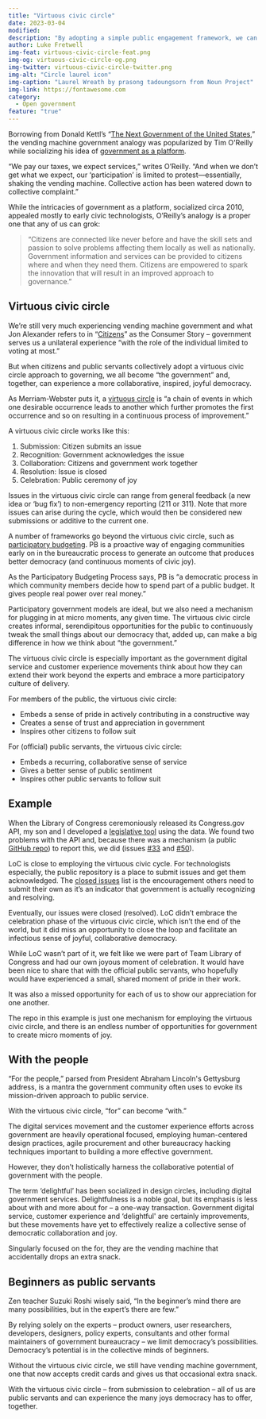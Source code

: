 ```yaml
---
title: "Virtuous civic circle"
date: 2023-03-04
modified: 
description: "By adopting a simple public engagement framework, we can build a more inspired government, together."
author: Luke Fretwell
img-feat: virtuous-civic-circle-feat.png
img-og: virtuous-civic-circle-og.png
img-twitter: virtuous-civic-circle-twitter.png
img-alt: "Circle laurel icon"
img-caption: "Laurel Wreath by prasong tadoungsorn from Noun Project"
img-link: https://fontawesome.com
category:
  - Open government
feature: "true"
---
```


Borrowing from Donald Kettl’s “[The Next Government of the United States](https://www.amazon.com/Next-Government-United-States-Institutions/dp/0393051129),” the vending machine government analogy was popularized by Tim O'Reilly while socializing his idea of [government as a platform](https://www.oreilly.com/library/view/open-government/9781449381936/ch02.html).

“We pay our taxes, we expect services,” writes O’Reilly. “And when we don’t get what we expect, our ‘participation’ is limited to protest—essentially, shaking the vending machine. Collective action has been watered down to collective complaint.”

While the intricacies of government as a platform, socialized circa 2010, appealed mostly to early civic technologists, O’Reilly’s analogy is a proper one that any of us can grok: 


> “Citizens are connected like never before and have the skill sets and passion to solve problems affecting them locally as well as nationally. Government information and services can be provided to citizens where and when they need them. Citizens are empowered to spark the innovation that will result in an improved approach to governance.”


## Virtuous civic circle

We’re still very much experiencing vending machine government and what Jon Alexander refers to in “[Citizens](https://govfresh.com/reviews/review-citizens)” as the Consumer Story – government serves us a unilateral experience “with the role of the individual limited to voting at most.”

But when citizens and public servants collectively adopt a virtuous civic circle approach to governing, we all become “the government” and, together, can experience a more collaborative, inspired, joyful democracy.

As Merriam-Webster puts it, a [virtuous circle](https://www.merriam-webster.com/dictionary/virtuous%20circle) is “a chain of events in which one desirable occurrence leads to another which further promotes the first occurrence and so on resulting in a continuous process of improvement.”

A virtuous civic circle works like this:



1. Submission: Citizen submits an issue
2. Recognition: Government acknowledges the issue
3. Collaboration: Citizens and government work together
4. Resolution: Issue is closed
5. Celebration: Public ceremony of joy

Issues in the virtuous civic circle can range from general feedback (a new idea or ‘bug fix’) to non-emergency reporting (211 or 311). Note that more issues can arise during the cycle, which would then be considered new submissions or additive to the current one.

A number of frameworks go beyond the virtuous civic circle, such as [participatory budgeting](https://www.participatorybudgeting.org/what-is-pb/). PB is a proactive way of engaging communities early on in the bureaucratic process to generate an outcome that produces better democracy (and continuous moments of civic joy). 

As the Participatory Budgeting Process says, PB is “a democratic process in which community members decide how to spend part of a public budget. It gives people real power over real money.”

Participatory government models are ideal, but we also need a mechanism for plugging in at micro moments, any given time. The virtuous civic circle creates informal, serendipitous opportunities for the public to continuously tweak the small things about our democracy that, added up, can make a big difference in how we think about “the government.”

The virtuous civic circle is especially important as the government digital service and customer experience movements think about how they can extend their work beyond the experts and embrace a more participatory culture of delivery.

For members of the public, the virtuous civic circle:



* Embeds a sense of pride in actively contributing in a constructive way
* Creates a sense of trust and appreciation in government
* Inspires other citizens to follow suit

For (official) public servants, the virtuous civic circle:



* Embeds a recurring, collaborative sense of service
* Gives a better sense of public sentiment
* Inspires other public servants to follow suit


## Example

When the Library of Congress ceremoniously released its Congress.gov API, my son and I developed a [legislative tool](https://usa.govfresh.com/government/legislative/) using the data. We found two problems with the API and, because there was a mechanism (a public [GitHub repo](https://github.com/LibraryOfCongress/api.congress.gov/)) to report this, we did (issues [#33](https://github.com/LibraryOfCongress/api.congress.gov/issues/50) and [#50](https://github.com/LibraryOfCongress/api.congress.gov/issues/50)).

LoC is close to employing the virtuous civic cycle. For technologists especially, the public repository is a place to submit issues and get them acknowledged. The [closed issues](https://github.com/LibraryOfCongress/api.congress.gov/issues?q=is%3Aissue+is%3Aclosed) list is the encouragement others need to submit their own as it’s an indicator that government is actually recognizing and resolving.

Eventually, our issues were closed (resolved). LoC didn’t embrace the celebration phase of the virtuous civic circle, which isn’t the end of the world, but it did miss an opportunity to close the loop and facilitate an infectious sense of joyful, collaborative democracy.

While LoC wasn’t part of it, we felt like we were part of Team Library of Congress and had our own joyous moment of celebration. It would have been nice to share that with the official public servants, who hopefully would have experienced a small, shared moment of pride in their work. 

It was also a missed opportunity for each of us to show our appreciation for one another.

The repo in this example is just one mechanism for employing the virtuous civic circle, and there is an endless number of opportunities for government to create micro moments of joy.


## With the people

“For the people,” parsed from President Abraham Lincoln's Gettysburg address, is a mantra the government community often uses to evoke its mission-driven approach to public service.

With the virtuous civic circle, “for” can become “with.”

The digital services movement and the customer experience efforts across government are heavily operational focused, employing human-centered design practices, agile procurement and other bureaucracy hacking techniques important to building a more effective government.

However, they don’t holistically harness the collaborative potential of government with the people.

The term ‘delightful’ has been socialized in design circles, including digital government services. Delightfulness is a noble goal, but its emphasis is less about with and more about for – a one-way transaction. Government digital service, customer experience and ‘delightful' are certainly improvements, but these movements have yet to effectively realize a collective sense of democratic collaboration and joy.

Singularly focused on the for, they are the vending machine that accidentally drops an extra snack.


## Beginners as public servants

Zen teacher Suzuki Roshi wisely said, “In the beginner’s mind there are many possibilities, but in the expert’s there are few.”

By relying solely on the experts – product owners, user researchers, developers, designers, policy experts, consultants and other formal maintainers of government bureaucracy – we limit democracy’s possibilities. Democracy’s potential is in the collective minds of beginners.

Without the virtuous civic circle, we still have vending machine government, one that now accepts credit cards and gives us that occasional extra snack.

With the virtuous civic circle – from submission to celebration – all of us are public servants and can experience the many joys democracy has to offer, together.
